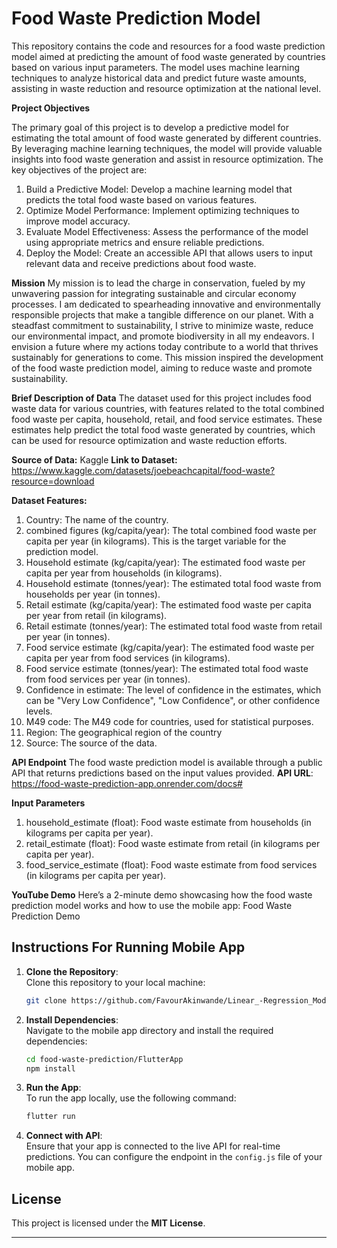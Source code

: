# Food Waste Prediction Model

This repository contains the code and resources for a food waste prediction model aimed at predicting the amount of food waste generated by countries based on various input parameters. The model uses machine learning techniques to analyze historical data and predict future waste amounts, assisting in waste reduction and resource optimization at the national level.

**Project Objectives**

The primary goal of this project is to develop a predictive model for estimating the total amount of food waste generated by different countries. By leveraging machine learning techniques, the model will provide valuable insights into food waste generation and assist in resource optimization. The key objectives of the project are:

1. Build a Predictive Model: Develop a machine learning model that predicts the total food waste based on various features.
2. Optimize Model Performance: Implement optimizing techniques to improve model accuracy.
3. Evaluate Model Effectiveness: Assess the performance of the model using appropriate metrics and ensure reliable predictions.
4. Deploy the Model: Create an accessible API that allows users to input relevant data and receive predictions about food waste. 

**Mission**
My mission is to lead the charge in conservation, fueled by my unwavering passion for integrating sustainable and circular economy processes. I am dedicated to spearheading innovative and environmentally responsible projects that make a tangible difference on our planet. With a steadfast commitment to sustainability, I strive to minimize waste, reduce our environmental impact, and promote biodiversity in all my endeavors. I envision a future where my actions today contribute to a world that thrives sustainably for generations to come. This mission inspired the development of the food waste prediction model, aiming to reduce waste and promote sustainability.

**Brief Description of Data**
The dataset used for this project includes food waste data for various countries, with features related to the total combined food waste per capita, household, retail, and food service estimates. These estimates help predict the total food waste generated by countries, which can be used for resource optimization and waste reduction efforts.

**Source of Data:** Kaggle 
**Link to Dataset:** https://www.kaggle.com/datasets/joebeachcapital/food-waste?resource=download

**Dataset Features:**
1. Country: The name of the country.
2. combined figures (kg/capita/year): The total combined food waste per capita per year (in kilograms). This is the target variable for the prediction model.
3. Household estimate (kg/capita/year): The estimated food waste per capita per year from households (in kilograms).
4. Household estimate (tonnes/year): The estimated total food waste from households per year (in tonnes).
5. Retail estimate (kg/capita/year): The estimated food waste per capita per year from retail (in kilograms).
6. Retail estimate (tonnes/year): The estimated total food waste from retail per year (in tonnes).
7. Food service estimate (kg/capita/year): The estimated food waste per capita per year from food services (in kilograms).
8. Food service estimate (tonnes/year): The estimated total food waste from food services per year (in tonnes).
9. Confidence in estimate: The level of confidence in the estimates, which can be "Very Low Confidence", "Low Confidence", or other confidence levels.
10. M49 code: The M49 code for countries, used for statistical purposes.
11. Region: The geographical region of the country
12. Source: The source of the data.

**API Endpoint**
The food waste prediction model is available through a public API that returns predictions based on the input values provided.
**API URL**: https://food-waste-prediction-app.onrender.com/docs#

**Input Parameters**
1. household_estimate (float): Food waste estimate from households (in kilograms per capita per year).
2. retail_estimate (float): Food waste estimate from retail (in kilograms per capita per year).
3. food_service_estimate (float): Food waste estimate from food services (in kilograms per capita per year).

**YouTube Demo**
Here’s a 2-minute demo showcasing how the food waste prediction model works and how to use the mobile app:
Food Waste Prediction Demo


## Instructions For Running Mobile App

1. **Clone the Repository**:  
   Clone this repository to your local machine:
   ```bash
   git clone https://github.com/FavourAkinwande/Linear_-Regression_Model.git
   ```

2. **Install Dependencies**:  
   Navigate to the mobile app directory and install the required dependencies:
   ```bash
   cd food-waste-prediction/FlutterApp
   npm install
   ```

3. **Run the App**:  
   To run the app locally, use the following command:
   ```bash
   flutter run
   ```
 
4. **Connect with API**:  
   Ensure that your app is connected to the live API for real-time predictions. You can configure the endpoint in the `config.js` file of your mobile app.


## License

This project is licensed under the **MIT License**.

---







